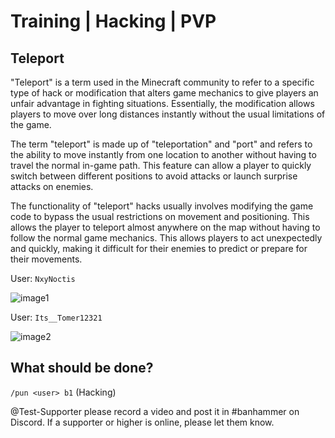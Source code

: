 # Training | Hacking | PVP
## Teleport

"Teleport" is a term used in the Minecraft community to refer to a specific type of hack or modification that alters game mechanics to give players an unfair advantage in fighting situations. Essentially, the modification allows players to move over long distances instantly without the usual limitations of the game.

The term "teleport" is made up of "teleportation" and "port" and refers to the ability to move instantly from one location to another without having to travel the normal in-game path. This feature can allow a player to quickly switch between different positions to avoid attacks or launch surprise attacks on enemies.

The functionality of "teleport" hacks usually involves modifying the game code to bypass the usual restrictions on movement and positioning. This allows the player to teleport almost anywhere on the map without having to follow the normal game mechanics. This allows players to act unexpectedly and quickly, making it difficult for their enemies to predict or prepare for their movements.

User: `NxyNoctis`

![image1](https://i.imgur.com/hmHQFqh.gif)

User: `Its__Tomer12321`

![image2](https://i.imgur.com/inxV0GM.gif)

## What should be done?

`/pun <user> b1` (Hacking)

@Test-Supporter please record a video and post it in #banhammer on Discord. If a supporter or higher is online, please let them know.
